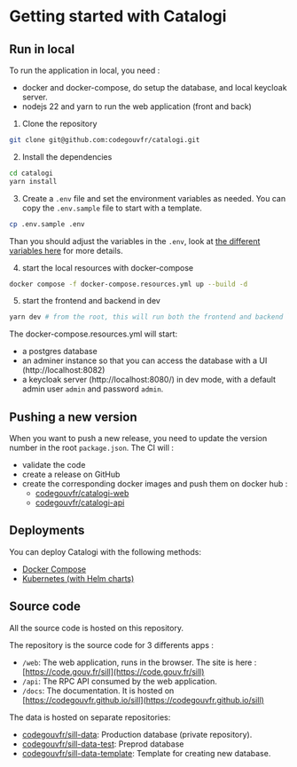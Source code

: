 # Getting started with Catalogi

## Run in local

To run the application in local, you need :
- docker and docker-compose, do setup the database, and local keycloak server.
- nodejs 22 and yarn to run the web application (front and back)


1. Clone the repository

```bash
git clone git@github.com:codegouvfr/catalogi.git
```   

2. Install the dependencies

```bash
cd catalogi
yarn install
```

3. Create a `.env` file and set the environment variables as needed. You can copy the `.env.sample` file to start with a template.

```bash
cp .env.sample .env
```

Than you should adjust the variables in the `.env`, look at [the different variables here](6-env-variables-and-customization.md) for more details.

4. start the local resources with docker-compose

```bash
docker compose -f docker-compose.resources.yml up --build -d
```

5. start the frontend and backend in dev

```bash
yarn dev # from the root, this will run both the frontend and backend `yarn dev`
```


The docker-compose.resources.yml will start: 
- a postgres database
- an adminer instance so that you can access the database with a UI (http://localhost:8082)
- a keycloak server (http://localhost:8080/) in dev mode, with a default admin user `admin` and password `admin`.

## Pushing a new version

When you want to push a new release, you need to update the version number in the root `package.json`.
The CI will :
- validate the code
- create a release on GitHub
- create the corresponding docker images and push them on docker hub : 
  - [codegouvfr/catalogi-web](https://hub.docker.com/r/codegouvfr/catalogi-web/tags)
  - [codegouvfr/catalogi-api](https://hub.docker.com/r/codegouvfr/catalogi-api/tags)

## Deployments

You can deploy Catalogi with the following methods:

- [Docker Compose](4-deploying-with-docker-compose.md)
- [Kubernetes (with Helm charts)](5-deploying-with-kubernetes.md)


## Source code

All the source code is hosted on this repository.

The repository is the source code for 3 differents apps :

* `/web`: The web application, runs in the browser. The site is here : [https://code.gouv.fr/sill](https://code.gouv.fr/sill)
* `/api`: The RPC API consumed by the web application.
* `/docs`: The documentation. It is hosted on [https://codegouvfr.github.io/sill](https://codegouvfr.github.io/sill)

The data is hosted on separate repositories:
* [codegouvfr/sill-data](https://github.com/codegouvfr/sill-data): Production database (private repository).
* [codegouvfr/sill-data-test](https://github.com/codegouvfr/sill-data-test): Preprod database
* [codegouvfr/sill-data-template](https://github.com/codegouvfr/sill-data-template): Template for creating new database.

